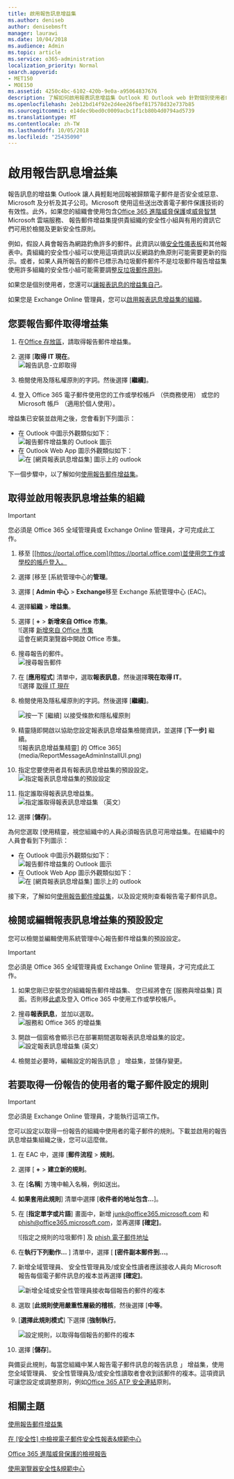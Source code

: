 ```yaml
---
title: 啟用報告訊息增益集
ms.author: deniseb
author: denisebmsft
manager: laurawi
ms.date: 10/04/2018
ms.audience: Admin
ms.topic: article
ms.service: o365-administration
localization_priority: Normal
search.appverid:
- MET150
- MOE150
ms.assetid: 4250c4bc-6102-420b-9e0a-a95064837676
description: 了解如何啟用報表訊息增益集 Outlook 和 Outlook web 針對個別使用者或整個組織。
ms.openlocfilehash: 2eb12bd14f92e2d4ee26fbef817578d32e737b85
ms.sourcegitcommit: e14dec9bed0c0009acbc1f1cb80b4d0794ad5739
ms.translationtype: MT
ms.contentlocale: zh-TW
ms.lasthandoff: 10/05/2018
ms.locfileid: "25435090"
---
```

# <a name="enable-the-report-message-add-in"></a>啟用報告訊息增益集

報告訊息的增益集 Outlook 讓人員輕鬆地回報被歸類電子郵件是否安全或惡意、 Microsoft 及分析及其子公司。Microsoft 使用這些送出改善電子郵件保護技術的有效性。此外，如果您的組織會使用包含[Office 365 進階威脅保護](office-365-atp.md)或[威脅智慧](office-365-ti.md)Microsoft 雲端服務、 報告郵件增益集提供貴組織的安全性小組與有用的資訊它們可用於檢閱及更新安全性原則。 

例如，假設人員會報告為網路釣魚許多的郵件。此資訊以循[安全性儀表板](security-dashboard.md)和其他報表中。貴組織的安全性小組可以使用這項資訊以反網路釣魚原則可能需要更新的指示。或者，如果人員所報告的郵件已標示為垃圾郵件郵件不是垃圾郵件報告增益集使用許多組織的安全性小組可能需要調整[反垃圾郵件原則](configure-the-anti-spam-policies.md)。  
  
如果您是個別使用者，您還可以[讓報表訊息的增益集自己](#get-the-report-message-add-in-for-yourself)。 
  
如果您是 Exchange Online 管理員，您可以[啟用報表訊息增益集的組織](#get-and-enable-the-report-message-add-in-for-your-organization)。
    
## <a name="get-the-report-message-add-in-for-yourself"></a>您要報告郵件取得增益集

1. 在[Office 存放區](https://appsource.microsoft.com/product/office/WA104381180?src=office)，請取得報告郵件增益集。
    
2. 選擇 [**取得 IT 現在**。<br/>![報告訊息-立即取得](media/ReportMessageGETITNOW.png)<br/> 
    
3. 檢閱使用及隱私權原則的字詞。然後選擇 [**繼續]**。 
    
4. 登入 Office 365 電子郵件使用您的工作或學校帳戶 （供商務使用） 或您的 Microsoft 帳戶 （適用於個人使用）。
    

增益集已安裝並啟用之後，您會看到下列圖示： 

- 在 Outlook 中圖示外觀類似如下： <br/> ![報告郵件增益集的 Outlook 圖示](media/OutlookReportMessageIcon.png)<br/>
- 在 Outlook Web App 圖示外觀類似如下：<br/>![在 [網頁報表訊息增益集] 圖示上的 outlook](media/d9326d0b-1769-4bc2-ae58-51f0ebc69a17.png)<br/>

下一個步驟中，以了解如何[使用報告郵件增益集](https://support.office.com/article/b5caa9f1-cdf3-4443-af8c-ff724ea719d2)。
  
## <a name="get-and-enable-the-report-message-add-in-for-your-organization"></a>取得並啟用報表訊息增益集的組織

> [!IMPORTANT]
> 您必須是 Office 365 全域管理員或 Exchange Online 管理員，才可完成此工作。

1. 移至 [[https://portal.office.com](https://portal.office.com)並使用您工作或學校的帳戶登入。 
    
2. 選擇 [移至 [系統管理中心的**管理**。 
    
3. 選擇 [ **Admin 中心** \> **Exchange**移至 Exchange 系統管理中心 (EAC)。 
    
4. 選擇**組織** \> **增益集**。 
    
5. 選擇 [ **+**  > **新增來自 Office 市集**。<br/>![選擇 [新增來自 Office 市集](media/EAC-Org-AddFromOfficeStore.png)<br/>這會在網頁瀏覽器中開啟 Office 市集。
    
6. 搜尋報告的郵件。<br/>![搜尋報告郵件](media/ReportMessageSearchOfficeStore.png)<br/>
    
7. 在 [**應用程式**] 清單中，選取**報表訊息**，然後選擇**現在取得 IT**。<br/>![選擇 [取得 IT 現在](media/ReportMessageGETITNOW.png)<br/> 
    
8. 檢閱使用及隱私權原則的字詞。然後選擇 [**繼續]**。 
    
    ![按一下 [繼續] 以接受條款和隱私權原則](media/ReportMessageTermsAndConditions.png)
  
9. 精靈隨即開啟以協助您設定報表訊息增益集檢閱資訊，並選擇 [**下一步]** 繼續。<br/>![報表訊息增益集精靈] 的 Office 365](media/ReportMessageAdminInstallUI.png)<br/> 

10. 指定您要使用者具有報表訊息增益集的預設設定。<br/>![指定報表訊息增益集的預設設定](media/ReportMessageUserOptionsAdminsSet.png)<br/>
    
11. 指定誰取得報表訊息增益集。 <br/>![指定誰取得報表訊息增益集 （英文）](media/ReportMessageChooseWhoGetsItAdminSettings.png)<br/>

12. 選擇 [**儲存**]。

為何您選取 [使用精靈，視您組織中的人員必須報告訊息可用增益集。在組織中的人員會看到下列圖示： 

- 在 Outlook 中圖示外觀類似如下： <br/> ![報告郵件增益集的 Outlook 圖示](media/OutlookReportMessageIcon.png)<br/>
- 在 Outlook Web App 圖示外觀類似如下：<br/>![在 [網頁報表訊息增益集] 圖示上的 outlook](media/d9326d0b-1769-4bc2-ae58-51f0ebc69a17.png)<br/>


接下來，了解如何[使用報告郵件增益集](https://support.office.com/article/b5caa9f1-cdf3-4443-af8c-ff724ea719d2)，以及設定規則查看報告電子郵件訊息。

## <a name="review-or-edit-the-default-settings-for-the-report-message-add-in"></a>檢閱或編輯報表訊息增益集的預設設定

您可以檢閱並編輯使用系統管理中心報告郵件增益集的預設設定。 

> [!IMPORTANT]
> 您必須是 Office 365 全域管理員或 Exchange Online 管理員，才可完成此工作。
    
1. 如果您剛已安裝您的組織報告郵件增益集、 您已經將會在 [服務與增益集] 頁面。否則移[此處](https://portal.office.com/adminportal/home#/Settings/ServicesAndAddIns)及登入 Office 365 中使用工作或學校帳戶。

2. 搜尋**報表訊息**，並加以選取。<br/>![服務和 Office 365 的增益集](media/ReportMessage-o365servicesaddins.png)<br/> 
    
3. 開啟一個窗格會顯示已在部署期間選取報表訊息增益集的設定。<br/>![設定報表訊息增益集 (英文）](media/ReportMessage-reviewaddinsettings.png)<br/> 

4. 檢閱並必要時，編輯設定的報告訊息 」 增益集，並儲存變更。
    
  
## <a name="set-up-a-rule-to-get-a-copy-of-email-messages-reported-by-your-users"></a>若要取得一份報告的使用者的電子郵件設定的規則

> [!IMPORTANT]
> 您必須是 Exchange Online 管理員，才能執行這項工作。
  
您可以設定以取得一份報告的組織中使用者的電子郵件的規則。下載並啟用的報告訊息增益集組織之後，您可以這麼做。
  
1. 在 EAC 中，選擇 [**郵件流程** \> **規則**。 
    
2. 選擇 [ **+** \> **建立新的規則**。 
    
3. 在 [**名稱**] 方塊中輸入名稱，例如送出。
    
4. **如果套用此規則**] 清單中選擇 [**收件者的地址包含...**]。 
    
5. 在 [**指定單字或片語**] 畫面中，新增 junk@office365.microsoft.com 和 phish@office365.microsoft.com，並再選擇 **[確定]**。 
    
    ![指定之規則的垃圾郵件] 及 [phish 電子郵件地址](media/018c1833-f336-4333-a45c-f2e8b75cd698.png)
  
6. 在**執行下列動作...** ] 清單中，選擇 [ **[密件副本郵件到...**。 
    
7. 新增全域管理員、 安全性管理員及/或安全性讀者應該接收人員向 Microsoft 報告每個電子郵件訊息的複本並再選擇 **[確定]**。 
    
    ![新增全域或安全性管理員接收每個報告的郵件的複本](media/a91ab9d1-66f2-4a2e-9dc1-f9f81a2298ad.png)
  
8. 選取 [**此規則使用嚴重性層級的稽核**，然後選擇 [**中等**。 
    
9. [**選擇此規則模式**] 下選擇 [**強制執行**。 
    
    ![設定規則，以取得每個報告的郵件的複本](media/f1cd95ce-e40d-4a8a-8f48-893469eba691.png)
  
10. 選擇 [**儲存**]。 
    
與備妥此規則，每當您組織中某人報告電子郵件訊息的報告訊息 」 增益集，使用您全域管理員、 安全性管理員及/或安全性讀取者會收到該郵件的複本。這項資訊可讓您設定或調整原則，例如[Office 365 ATP 安全連結](atp-safe-links.md)原則。 
  
## <a name="related-topics"></a>相關主題

[使用報告郵件增益集](https://support.office.com/article/b5caa9f1-cdf3-4443-af8c-ff724ea719d2)
  
[在 [安全性] 中檢視電子郵件安全性報表&amp;規範中心](view-email-security-reports.md)

[Office 365 進階威脅保護的檢視報告](view-reports-for-atp.md)

[使用瀏覽器安全性&amp;規範中心](use-explorer-in-security-and-compliance.md)
  

